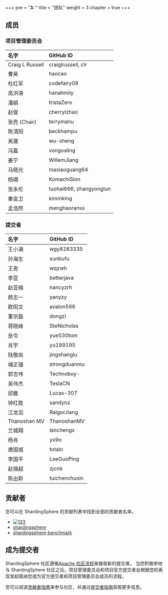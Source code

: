 +++
pre = "<b>3. </b>"
title = "团队"
weight = 3
chapter = true
+++

## 成员

### 项目管理委员会

| 名字            | GitHub ID              |
| :-------------- | :--------------------- |
| Craig L Russell | craiglrussell, clr     |
| 曹昊            | haocao                  |
| 杜红军          | codefairy08             |
| 高洪涛          | hanahmily               |
| 潘娟            | tristaZero              |
| 赵俊            | cherrylzhao             |
| 张亮 (Chair)    | terrymanu               |
| 陈清阳          | beckhampu               |
| 吴晟            | wu-sheng                |
| 冯嘉            | vongosling              |
| 姜宁            | WillemJiang             |
| 马晓光          | maxiaoguang64           |
| 杨翊            | KomachiSion             |
| 张永伦          | tuohai666, zhangyonglun |
| 秦金卫          | kimmking                |
| 孟浩然          | menghaoranss            |

### 提交者

| 名字   | GitHub ID   |
| :---- | :---------- |
| 王小满 | wgy8283335  |
| 孙海生 | sunbufu     |
| 王奇   | wqzwh       |
| 李亚   | betterjava  |
| 赵亚楠 | nancyzrh    |
| 颜志一 | yanyzy      |
| 欧阳文 | avalon566   |
| 董宗磊 | dongzl      |
| 蒋晓峰 | SteNicholas |
| 岳令   | yue530tom   |
| 肖宇   | yu199195    |
| 陆敬尚 | jingshanglu |
| 端正强 | strongduanmu|
| 郭吉伟 | Technoboy-  |
| 吴伟杰 | TeslaCN     |
| 邱鹿   | Lucas-307   |
| 钟红胜 | sandynz     |
| 江龙滔 | RaigorJiang |
| Thanoshan MV | ThanoshanMV |
| 兰城翔 | lanchengx   |
| 杨肖   | yx9o        |
| 唐国城 | totalo |
| 李国平 | LeeGuoPing     |
| 赵锦超 | zjcnb          |
| 陈出新 | tuichenchuxin  |

## 贡献者

您可以在 ShardingSphere 的贡献列表中找到全部的贡献者名单。
- [![123](https://shardingsphere.apache.org/document/current/img/favicon.png)](https://api.github.com/repos/apache/shardingsphere/contributors?page=1&per_page=10000)
- [shardingsphere](https://api.github.com/repos/apache/shardingsphere/contributors?page=1&per_page=10000)
- [shardingsphere-benchmark](https://github.com/apache/shardingsphere-benchmark)

## 成为提交者

ShardingSphere 社区遵循[Apache 社区流程](http://community.apache.org/newcommitter.html)来接收新的提交者。
当您积极参地与 ShardingSphere 社区之后，项目管理委员会和项目官方提交者会根据您的表现发起吸纳您成为官方提交者和项目管理委员会成员的流程。

您可以阅读[贡献者指南](/cn/contribute/contributor/)来参与社区，并通过[提交者指南](/cn/contribute/committer/)获取更多信息。
